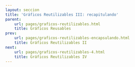 ```yaml
---
layout: seccion
title: 'Gráficos Reutilizables III: recapitulando'
parent:
    url: pages/graficos-reutilizables.html
    title: Gráficos Reusables
prev:
    url: pages/graficos-reutilizables-encapsulando.html
    title: Gráficos Reutilizables II
next:
    url: pages/graficos-reutilizables-4.html
    title: Gráficos Reutilizables IV
---
```


<div>
    <style>
            .axis path, line {
                fill: none;
                stroke: black;
                stroke-width: 1px;
            }

            .axis text {
                fill: black;
                font-size: 11px;
            }

            .node-highlight{fill:#ffffff;cursor:default}
    </style>
</div>

Vovemos a presentar el ejemplo anterior ejecutando sólo aquellos bloques de código que utilizamos para crear el gráfico final. Definimos el conjunto de datos:


<div class="runnable" id="code-a01">
var datosA = [
    {nombre: 'Manzana',     color: '#ff0000',  calorias: 52,   grasa: 0.2,  proteinas: 0.3,   azucar: 14},
    {nombre: 'Hamburguesa', color: '#993300',  calorias: 295,  grasa: 14,   proteinas: 17,    azucar: 24},
    {nombre: 'Pizza',       color: '#cc9900',  calorias: 266,  grasa: 10,   proteinas: 11,    azucar: 33},
    {nombre: 'Palta',       color: '#004400',  calorias: 160,  grasa: 15,   proteinas:  2,    azucar: 9},
    {nombre:'Platano',      color:'#ffcc00',   calorias: 89,   grasa: 0.3,  proteinas: 1.1,   azucar: 23},
    {nombre:'Nuez',         color:'#cc6600',   calorias: 576,  grasa: 49,   proteinas: 21,    azucar: 22},
    {nombre:'Almendra',     color:'#660033',   calorias: 576,  grasa: 49,   proteinas: 21,    azucar: 22},
    {nombre:'Pollo',        color:'#cc9900',   calorias: 219,  grasa: 12,   proteinas: 27,    azucar: 0},
    {nombre:'Pavo',         color:'#ffcc33',   calorias: 111,  grasa: 0.7,  proteinas: 25,    azucar: 0.1},
    {nombre:'Baggel',       color:'#cc9966',   calorias: 250,  grasa: 1.5,  proteinas: 10,    azucar: 49},
    {nombre:'Brocoli',      color:'#00bb00',   calorias: 34,   grasa: 0.4,  proteinas: 2.8,   azucar: 7},
    {nombre:'Pan',          color:'#cc6633',   calorias: 289,  grasa: 1.8,  proteinas: 12,    azucar: 56},
    {nombre:'Papas fritas', color:'#ffcc00',   calorias: 536,  grasa: 35,   proteinas: 7,     azucar: 53},
    {nombre:'Vino',         color:'#660066',   calorias: 83,   grasa: 0,    proteinas: 0.1,   azucar: 2.7},
    {nombre:'Uva',          color:'#66cc66',   calorias: 67,   grasa: 0.4,  proteinas: 0.6,   azucar: 17},
    {nombre:'Granola',      color:'#ff9900',   calorias: 471,  grasa: 20,   proteinas: 10,    azucar: 64},
    {nombre:'Zanahoria',    color:'#ff3300',   calorias: 41,   grasa: 0.2,  proteinas: 0.9,   azucar: 10},
    {nombre:'Tomate',       color:'#ff0000',   calorias: 18,   grasa: 3.9,  proteinas: 0.9,   azucar: 3.9},
    {nombre:'Naranja',      color:'#ff6600',   calorias: 47,   grasa: 0.1,  proteinas: 0.9,   azucar: 12},
    {nombre:'Pera',         color:'#00ff00',   calorias: 57,   grasa: 0.1,  proteinas: 0.4,   azucar: 15},
    {nombre:'Nutella',      color:'#550000',   calorias: 500,  grasa: 27,   proteinas: 5,     azucar: 50},
    {nombre:'Arroz',        color:'#ffffcc',   calorias: 111,  grasa: 0.9,  proteinas: 2.6,   azucar: 23},
    {nombre:'Chocolate',    color:'#330000',   calorias: 546,  grasa: 31,   proteinas: 4.9,   azucar: 61},
    {nombre:'Rabano',       color:'#cc0033',   calorias: 16,   grasa: 0.1,  proteinas: 0.7,   azucar: 3.4},
    {nombre:'Soya',         color:'#004400',   calorias: 446,  grasa: 20,   proteinas: 36,    azucar: 30},
    {nombre:'Aceite',       color:'#007700',   calorias: 884,  grasa: 100,  proteinas: 0,     azucar: 0},
    {nombre:'Leche',        color:'#eeeeee',   calorias: 42,   grasa: 1,    proteinas: 3.4,   azucar: 5},
    {nombre:'Queso',        color:'#ffff00',   calorias: 371,  grasa: 32,   proteinas: 18,    azucar: 3.7},
    {nombre:'Pan Pita',     color:'#660033',   calorias: 275,  grasa: 1.2,  proteinas: 9,     azucar: 56},
    {nombre:'Vacuno',       color:'#660000',   calorias: 250,  grasa: 15,   proteinas: 26,    azucar: 0},
    {nombre:'Zapayo',       color:'#ff6600',   calorias: 26,   grasa: 0.1,   proteinas: 1,    azucar: 6},                       
    {nombre:'Piña',         color:'#ffff99',   calorias: 50,   grasa: 0.1,   proteinas: 0.5,  azucar: 13},      
    {nombre:'Coco',         color:'#ffffcc',   calorias: 354,  grasa: 33,    proteinas: 3.3,  azucar: 15}      
];
</div>
<script>codeBlock().editor('#code-a01').init();</script>

Hacemos Data Binding:

<div class="runnable" id="code-a02">
var divs01 = d3.select('#ejemplo-a01').selectAll('.div-a01').data([datosA]);
</div>
<script>codeBlock().editor('#code-a02').init();</script>



Definimos los parámetros:

<div class="runnable" id="code-b01">
var width     = 800,
    height    = 300,
    margin    = {top: 30, right: 20, bottom: 20, left: 40},
    maxRadius = 20,
    duration  = 1e3;

var x = function(d) { return d.proteinas; },
    y = function(d) { return d.calorias; },
    r = function(d) { return d.grasa; };
</div>
<script>codeBlock().editor('#code-b01').init();</script>

Definimos la función que crea el gráfico:

<div class="runnable" id="code-b02">
function createScatterPlot(selection) {
    selection.each(function(data) {

        var div = d3.select(this);

        // COPY PASTE ----
        var svg = div.selectAll('svg').data([data]);

        var svgEnter = svg.enter().append('svg');

        // Setup SVG
        svgEnter
            .attr('width', width)
            .attr('height', height);

        svgEnter.append('g').attr('class', 'chart');
        svgEnter.append('g').attr('class', 'axis xaxis');
        svgEnter.append('g').attr('class', 'axis yaxis');

        // Update groups
        var gchart = svg.selectAll('g.chart').data([data]),
            gxaxis = svg.selectAll('g.xaxis').data([data]),
            gyaxis = svg.selectAll('g.yaxis').data([data]);

        gchart.attr('transform', 'translate(' + margin.left + ',' + margin.top + ')');
        gyaxis.attr('transform', 'translate(' + margin.left + ',' + margin.top + ')');
        gxaxis.attr('transform', 'translate(' + margin.left + ',' + (height - margin.bottom) + ')');

        // Escalas
        var xScale = d3.scale.linear()
            .domain([0, d3.max(data, x)])
            .range([0, width - margin.left - margin.right]);

        var yScale = d3.scale.linear()
            .domain([0, d3.max(data, y)])
            .range([height - margin.top - margin.bottom, 0]);

        var rScale = d3.scale.sqrt()
            .domain([0, d3.max(data, r)])
            .range([5, maxRadius]);

        // Axis
        var xAxis = d3.svg.axis()
            .scale(xScale)
            .orient('bottom');

        gxaxis.call(xAxis);

        var yAxis = d3.svg.axis()
            .scale(yScale)
            .orient('left');

        gyaxis.call(yAxis);

        // Circles
        var circles = gchart.selectAll('circle.bubble').data(data);

        circles.enter().append('circle')
            .attr('class', 'bubble')
            .attr('cx', function(d) { return xScale(x(d)); })
            .attr('cy', function(d) { return yScale(y(d)); })
            .attr('fill', function(d) {return d.color})
            .attr('opacity', 0.7)
            .attr('stroke', 'black')
            .attr('stroke-width','1')
            .on('mouseover', function(d) { d3.select(this).classed('node-highlight', true); })
            .on('mouseout', function(d) { d3.select(this).classed('node-highlight', false); });

        circles.transition().duration(duration)
            .attr('r', function(d) { return rScale(r(d)); })
            .attr('cx', function(d) { return xScale(x(d)); })
            .attr('cy', function(d) { return yScale(y(d)); });

        circles.exit().transition().duration(duration)
            .attr('r', 0);

        // END COPY PASTE
    });
}
</div>
<script>codeBlock().editor('#code-b02').init();</script>

Finalmente, creamos el gráfico:

<div class="runnable" id="code-b04">
var divs04 = d3.select('#ejemplo-b04').selectAll('.div-b04').data([datosA]);

divs04.enter().append('div')
    .attr('class', 'div-b04')
    .attr('id', function(d, i) { return 'ejemplo-b04-' + (i + 1); });

divs04.call(createScatterPlot);
</div>
<script>codeBlock().editor('#code-b04').init();</script>

<div class="ejemplo">
    <div id="ejemplo-b04"></div>
</div>

Nótese que agregamos un pequeño elemento estético. Ahora, al posicionar el mouse sobre una burbuja, esta burbuja cambiar de color. Esto se logra definiendo un nuevo atributo de estilo `.node-highlight` y usan los métodos `mouseover` y `mouseout`.

El próximo paso consiste en encapsular la definición de los parámetros del gráfico. Para esto, se necesita entender algunas particularidades de JavaScript.



